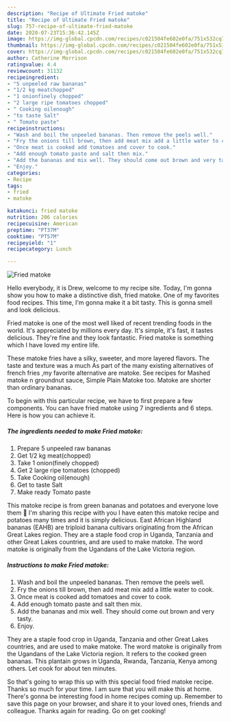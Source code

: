 ```yaml
---
description: "Recipe of Ultimate Fried matoke"
title: "Recipe of Ultimate Fried matoke"
slug: 757-recipe-of-ultimate-fried-matoke
date: 2020-07-23T15:36:42.145Z
image: https://img-global.cpcdn.com/recipes/c021504fe602e0fa/751x532cq70/fried-matoke-recipe-main-photo.jpg
thumbnail: https://img-global.cpcdn.com/recipes/c021504fe602e0fa/751x532cq70/fried-matoke-recipe-main-photo.jpg
cover: https://img-global.cpcdn.com/recipes/c021504fe602e0fa/751x532cq70/fried-matoke-recipe-main-photo.jpg
author: Catherine Morrison
ratingvalue: 4.4
reviewcount: 31132
recipeingredient:
- "5 unpeeled raw bananas"
- "1/2 kg meatchopped"
- "1 onionfinely chopped"
- "2 large ripe tomatoes chopped"
- " Cooking oilenough"
- "to taste Salt"
- " Tomato paste"
recipeinstructions:
- "Wash and boil the unpeeled bananas. Then remove the peels well."
- "Fry the onions till brown, then add meat mix add a little water to cook."
- "Once meat is cooked add tomatoes and cover to cook."
- "Add enough tomato paste and salt then mix."
- "Add the bananas and mix well. They should come out brown and very tasty."
- "Enjoy."
categories:
- Recipe
tags:
- fried
- matoke

katakunci: fried matoke 
nutrition: 206 calories
recipecuisine: American
preptime: "PT37M"
cooktime: "PT57M"
recipeyield: "1"
recipecategory: Lunch

---
```



![Fried matoke](https://img-global.cpcdn.com/recipes/c021504fe602e0fa/751x532cq70/fried-matoke-recipe-main-photo.jpg)

Hello everybody, it is Drew, welcome to my recipe site. Today, I'm gonna show you how to make a distinctive dish, fried matoke. One of my favorites food recipes. This time, I'm gonna make it a bit tasty. This is gonna smell and look delicious.

Fried matoke is one of the most well liked of recent trending foods in the world. It's appreciated by millions every day. It's simple, it's fast, it tastes delicious. They're fine and they look fantastic. Fried matoke is something which I have loved my entire life.

These matoke fries have a silky, sweeter, and more layered flavors. The taste and texture was a much As part of the many existing alternatives of french fries ,my favorite alternative are matoke. See recipes for Mashed matoke n groundnut sauce, Simple Plain Matoke too. Matoke are shorter than ordinary bananas.


To begin with this particular recipe, we have to first prepare a few components. You can have fried matoke using 7 ingredients and 6 steps. Here is how you can achieve it.

<!--inarticleads1-->

##### The ingredients needed to make Fried matoke:

1. Prepare 5 unpeeled raw bananas
1. Get 1/2 kg meat(chopped)
1. Take 1 onion(finely chopped)
1. Get 2 large ripe tomatoes (chopped)
1. Take  Cooking oil(enough)
1. Get to taste Salt
1. Make ready  Tomato paste


This matoke recipe is from green bananas and potatoes and everyone love them 🙂 I&#39;m sharing this recipe with you I have eaten this matoke recipe and potatoes many times and it is simply delicious. East African Highland bananas (EAHB) are triploid banana cultivars originating from the African Great Lakes region. They are a staple food crop in Uganda, Tanzania and other Great Lakes countries, and are used to make matoke. The word matoke is originally from the Ugandans of the Lake Victoria region. 

<!--inarticleads2-->

##### Instructions to make Fried matoke:

1. Wash and boil the unpeeled bananas. Then remove the peels well.
1. Fry the onions till brown, then add meat mix add a little water to cook.
1. Once meat is cooked add tomatoes and cover to cook.
1. Add enough tomato paste and salt then mix.
1. Add the bananas and mix well. They should come out brown and very tasty.
1. Enjoy.


They are a staple food crop in Uganda, Tanzania and other Great Lakes countries, and are used to make matoke. The word matoke is originally from the Ugandans of the Lake Victoria region. It refers to the cooked green bananas. This plantain grows in Uganda, Rwanda, Tanzania, Kenya among others. Let cook for about ten minutes. 

So that's going to wrap this up with this special food fried matoke recipe. Thanks so much for your time. I am sure that you will make this at home. There's gonna be interesting food in home recipes coming up. Remember to save this page on your browser, and share it to your loved ones, friends and colleague. Thanks again for reading. Go on get cooking!
